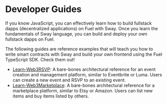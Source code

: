 # Developer Guides

If you know JavaScript, you can effectively learn how to build fullstack dapps (decentralized applications) on Fuel with Sway. Once you learn the fundamentals of Sway language, you can build and deploy your own fullstack dapps on Fuel.

The following guides are reference examples that will teach you how to write smart contracts with Sway and build your own frontend using the Fuel TypeScript SDK. Check them out!

- [Learn-Web3RSVP](https://github.com/camiinthisthang/learnsway-web3rsvp): A bare-bones architectural reference for an event creation and management platform, similar to Eventbrite or Luma. Users can create a new event and RSVP to an existing event.
- [Learn-Web3Marketplace](https://github.com/sarahschwartz/intro-to-sway): A bare-bones architectural reference for a marketplace platform, similar to Etsy or Amazon. Users can list new items and buy items listed by others.
